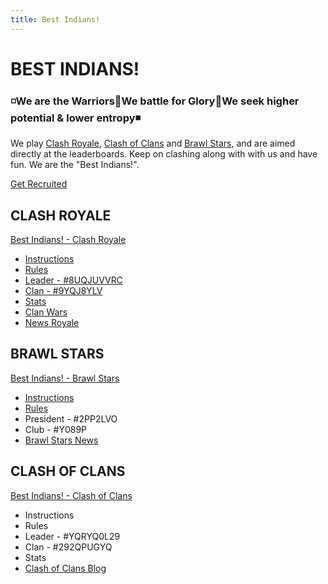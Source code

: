 ```yaml
---
title: Best Indians!
---
```

# BEST INDIANS!

### ◽We are the Warriors🔹We battle for Glory🔸We seek higher potential & lower entropy◾

We play [Clash Royale](https://clashroyale.com/), [Clash of Clans](https://clashofclans.com) and [Brawl Stars](https://brawlstars.com), and are aimed directly at the leaderboards. Keep on clashing along with with us and have fun. We are the "Best Indians!".

[Get Recruited](https://sites.google.com/view/bestindianscr/contact?authuser=0)

## CLASH ROYALE

[Best Indians! - Clash Royale](https://sites.google.com/view/bestindianscr/clash-royale?authuser=0)

-   [Instructions](https://www.google.com/url?q=https%3A%2F%2Fsites.google.com%2Fview%2Fbestindianscr%2Fclash-royale%3Fauthuser%3D0%23h.p_wgIl7WJvjjTI&sa=D&sntz=1&usg=AFQjCNEkPhTZ7tfqzT0sjM40a6-sbkfzvg)
-   [Rules](https://www.google.com/url?q=https%3A%2F%2Fsites.google.com%2Fview%2Fbestindianscr%2Fclash-royale%3Fauthuser%3D0%23h.p_Bt1xJYt7ClM6&sa=D&sntz=1&usg=AFQjCNHg676Yz1xWe59E8REN9F0Taky59Q)
-   [Leader - #8UQJUVVRC](https://www.google.com/url?q=https%3A%2F%2Flink.clashroyale.com%2F%3FplayerInfo%3Fid%3D8UQJUVVRC&sa=D&sntz=1&usg=AFQjCNHzQymTz341KbL2R--RSTlVwQpMRA)
-   [Clan - #9YQJ8YLV](https://www.google.com/url?q=https%3A%2F%2Flink.clashroyale.com%2F%3FclanInfo%3Fid%3D9YQJ8YLV&sa=D&sntz=1&usg=AFQjCNEu8H811BrOlVa0bBZfS4sMHd_6HA)
-   [Stats](https://www.google.com/url?q=https%3A%2F%2Froyaleapi.com%2Fclan%2F9YQJ8YLV&sa=D&sntz=1&usg=AFQjCNEJiGtSDLlMp-K9a-BcrxJ7NButSg)
-   [Clan Wars](https://www.google.com/url?q=https%3A%2F%2Fclashroyale.com%2Fblog%2Fnews%2Fwhat-is-clan-wars&sa=D&sntz=1&usg=AFQjCNHmCOF8BZe7lSj6DCBbJJiu31JMNw)
-   [News Royale](https://www.google.com/url?q=https%3A%2F%2Fclashroyale.com&sa=D&sntz=1&usg=AFQjCNGaJiuIdoLFvaiDTN0zkByocfH62w)

## BRAWL STARS

[Best Indians! - Brawl Stars](https://sites.google.com/view/bestindianscr/brawl-stars?authuser=0)

-   [Instructions](https://www.google.com/url?q=https%3A%2F%2Fsites.google.com%2Fview%2Fbestindianscr%2Fbrawl-stars%3Fauthuser%3D0%23h.p_qY4r6z2C0RcY&sa=D&sntz=1&usg=AFQjCNGMK6PuvVijk-oLSz4C4L8TWhFb5w)
-   [Rules](https://www.google.com/url?q=https%3A%2F%2Fsites.google.com%2Fview%2Fbestindianscr%2Fbrawl-stars%3Fauthuser%3D0%23h.p_Uj9WqK030_SG&sa=D&sntz=1&usg=AFQjCNGPtXBJukcj1Pbo8f9OtwBskj8Bzw)
-   President - #2PP2LVO
-   Club - #Y089P
-   [Brawl Stars News](https://www.google.com/url?q=https%3A%2F%2Fbrawlstars.com&sa=D&sntz=1&usg=AFQjCNEHAalNlCtS7glbF9VU-XHp_sqyHA)

## CLASH OF CLANS

[Best Indians! - Clash of Clans](https://sites.google.com/view/bestindianscr/clash-of-clans?authuser=0)



-   Instructions
-   Rules
-   Leader - #YQRYQ0L29
-   Clan - #292QPUGYQ
-   Stats
-   [Clash of Clans Blog](https://www.google.com/url?q=https%3A%2F%2Fclashofclans.com%2F&sa=D&sntz=1&usg=AFQjCNGd0r_j0yPKG60ee1x1fVeSb0xdCw)
